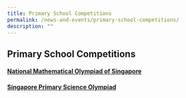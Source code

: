 ```yaml
---
title: Primary School Competitions
permalink: /news-and-events/primary-school-competitions/
description: ""
---
```

## Primary School Competitions

#### <a href="/nmos/"> National Mathematical Olympiad of Singapore </a>

#### <a href="/news-and-events/primary-school-competitions/sg-primary-science-olympiad/introduction/"> Singapore Primary Science Olympiad </a>